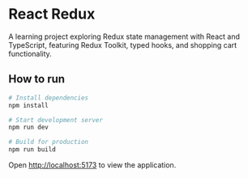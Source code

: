 # React Redux

A learning project exploring Redux state management with React and TypeScript, featuring Redux Toolkit, typed hooks, and shopping cart functionality.

## How to run

```bash
# Install dependencies
npm install

# Start development server
npm run dev

# Build for production
npm run build
```

Open [http://localhost:5173](http://localhost:5173) to view the application.
